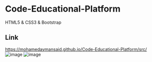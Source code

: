 # Code-Educational-Platform
HTML5 &amp; CSS3 &amp; Bootstrap
## Link
https://mohamedaymansaid.github.io/Code-Educational-Platform/src/
![image](https://user-images.githubusercontent.com/77213993/170889336-b4af12ee-0bb7-480f-be4e-146eabd38de5.png)
![image](https://user-images.githubusercontent.com/77213993/170889324-3e234902-5948-465d-8bbe-2a0687e4eb50.png)

